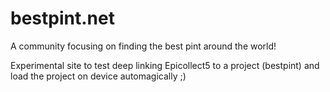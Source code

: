 bestpint.net
========

A community focusing on finding the best pint around the world!

Experimental site to test deep linking Epicollect5 to a project (bestpint) and load the project on device automagically ;)

